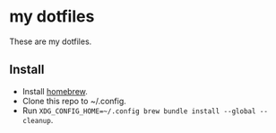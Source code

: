 # my dotfiles

These are my dotfiles.

## Install

- Install [homebrew](https://brew.sh).
- Clone this repo to ~/.config.
- Run `XDG_CONFIG_HOME=~/.config brew bundle install --global --cleanup`.
